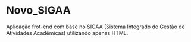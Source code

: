 # Novo_SIGAA
Aplicação frot-end com base no SIGAA (Sistema Integrado de Gestão de Atividades Acadêmicas) utilizando apenas HTML.
